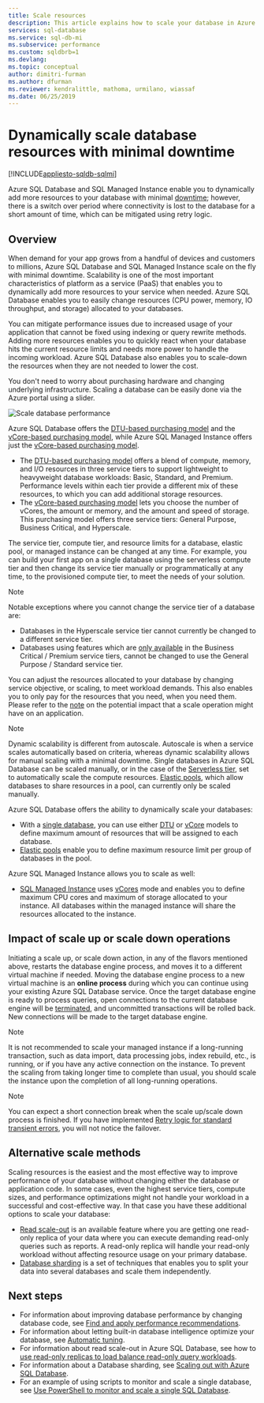 ```yaml
---
title: Scale resources
description: This article explains how to scale your database in Azure SQL Database and SQL Managed Instance by adding or removing allocated resources.
services: sql-database
ms.service: sql-db-mi
ms.subservice: performance
ms.custom: sqldbrb=1
ms.devlang: 
ms.topic: conceptual
author: dimitri-furman
ms.author: dfurman
ms.reviewer: kendralittle, mathoma, urmilano, wiassaf
ms.date: 06/25/2019
---
```


# Dynamically scale database resources with minimal downtime
[!INCLUDE[appliesto-sqldb-sqlmi](../includes/appliesto-sqldb-sqlmi.md)]

Azure SQL Database and SQL Managed Instance enable you to dynamically add more resources to your database with minimal [downtime](https://azure.microsoft.com/support/legal/sla/azure-sql-database); however, there is a switch over period where connectivity is lost to the database for a short amount of time, which can be mitigated using retry logic.

## Overview

When demand for your app grows from a handful of devices and customers to millions, Azure SQL Database and SQL Managed Instance scale on the fly with minimal downtime. Scalability is one of the most important characteristics of platform as a service (PaaS) that enables you to dynamically add more resources to your service when needed. Azure SQL Database enables you to easily change resources (CPU power, memory, IO throughput, and storage) allocated to your databases.

You can mitigate performance issues due to increased usage of your application that cannot be fixed using indexing or query rewrite methods. Adding more resources enables you to quickly react when your database hits the current resource limits and needs more power to handle the incoming workload. Azure SQL Database also enables you to scale-down the resources when they are not needed to lower the cost.

You don't need to worry about purchasing hardware and changing underlying infrastructure. Scaling a database can be easily done via the Azure portal using a slider.

![Scale database performance](./media/scale-resources/scale-performance.svg)

Azure SQL Database offers the [DTU-based purchasing model](service-tiers-dtu.md) and the [vCore-based purchasing model](service-tiers-vcore.md), while Azure SQL Managed Instance offers just the [vCore-based purchasing model](service-tiers-vcore.md). 

- The [DTU-based purchasing model](service-tiers-dtu.md) offers a blend of compute, memory, and I/O resources in three service tiers to support lightweight to heavyweight database workloads: Basic, Standard, and Premium. Performance levels within each tier provide a different mix of these resources, to which you can add additional storage resources.
- The [vCore-based purchasing model](service-tiers-vcore.md) lets you choose the number of vCores, the amount or memory, and the amount and speed of storage. This purchasing model offers three service tiers: General Purpose, Business Critical, and Hyperscale.

The service tier, compute tier, and resource limits for a database, elastic pool, or managed instance can be changed at any time. For example, you can build your first app on a single database using the serverless compute tier and then change its service tier manually or programmatically at any time, to the provisioned compute tier, to meet the needs of your solution.

> [!NOTE]
> Notable exceptions where you cannot change the service tier of a database are:
> - Databases in the Hyperscale service tier cannot currently be changed to a different service tier.
> - Databases using features which are [only available](features-comparison.md#features-of-sql-database-and-sql-managed-instance) in the Business Critical / Premium service tiers, cannot be changed to use the General Purpose / Standard service tier.

You can adjust the resources allocated to your database by changing service objective, or scaling, to meet workload demands. This also enables you to only pay for the resources that you need, when you need them. Please refer to the [note](#impact-of-scale-up-or-scale-down-operations) on the potential impact that a scale operation might have on an application.

> [!NOTE]
> Dynamic scalability is different from autoscale. Autoscale is when a service scales automatically based on criteria, whereas dynamic scalability allows for manual scaling with a minimal downtime. Single databases in Azure SQL Database can be scaled manually, or in the case of the [Serverless tier](serverless-tier-overview.md), set to automatically scale the compute resources. [Elastic pools](elastic-pool-overview.md), which allow databases to share resources in a pool, can currently only be scaled manually.

Azure SQL Database offers the ability to dynamically scale your databases:

- With a [single database](single-database-scale.md), you can use either [DTU](resource-limits-dtu-single-databases.md) or [vCore](resource-limits-vcore-single-databases.md) models to define maximum amount of resources that will be assigned to each database.
- [Elastic pools](elastic-pool-scale.md) enable you to define maximum resource limit per group of databases in the pool.

Azure SQL Managed Instance allows you to scale as well: 

- [SQL Managed Instance](../managed-instance/sql-managed-instance-paas-overview.md) uses [vCores](../managed-instance/sql-managed-instance-paas-overview.md#vcore-based-purchasing-model) mode and enables you to define maximum CPU cores and maximum of storage allocated to your instance. All databases within the managed instance will share the resources allocated to the instance.

## Impact of scale up or scale down operations

Initiating a scale up, or scale down action, in any of the flavors mentioned above, restarts the database engine process, and moves it to a different virtual machine if needed. Moving the database engine process to a new virtual machine is an **online process** during which you can continue using your existing Azure SQL Database service. Once the target database engine is ready to process queries, open connections to the current database engine will be [terminated](single-database-scale.md#impact), and uncommitted transactions will be rolled back. New connections will be made to the target database engine.

> [!NOTE]
> It is not recommended to scale your managed instance if a long-running transaction, such as data import, data processing jobs, index rebuild, etc., is running, or if you have any active connection on the instance. To prevent the scaling from taking longer time to complete than usual, you should scale the instance upon the completion of all long-running operations.

> [!NOTE]
> You can expect a short connection break when the scale up/scale down process is finished. If you have implemented [Retry logic for standard transient errors](troubleshoot-common-connectivity-issues.md#retry-logic-for-transient-errors), you will not notice the failover.

## Alternative scale methods

Scaling resources is the easiest and the most effective way to improve performance of your database without changing either the database or application code. In some cases, even the highest service tiers, compute sizes, and performance optimizations might not handle your workload in a successful and cost-effective way. In that case you have these additional options to scale your database:

- [Read scale-out](read-scale-out.md) is an available feature where you are getting one read-only replica of your data where you can execute demanding read-only queries such as reports. A read-only replica will handle your read-only workload without affecting resource usage on your primary database.
- [Database sharding](elastic-scale-introduction.md) is a set of techniques that enables you to split your data into several databases and scale them independently.

## Next steps

- For information about improving database performance by changing database code, see [Find and apply performance recommendations](database-advisor-find-recommendations-portal.md).
- For information about letting built-in database intelligence optimize your database, see [Automatic tuning](automatic-tuning-overview.md).
- For information about read scale-out in Azure SQL Database, see how to [use read-only replicas to load balance read-only query workloads](read-scale-out.md).
- For information about a Database sharding, see [Scaling out with Azure SQL Database](elastic-scale-introduction.md).
- For an example of using scripts to monitor and scale a single database, see [Use PowerShell to monitor and scale a single SQL Database](scripts/monitor-and-scale-database-powershell.md).
